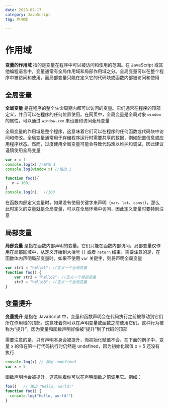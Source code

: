 ```yaml
---
date: 2023-07-17
category: JavaScript
tag: 作用域

---
```


# 作用域
**变量的作用域** 指的是变量在程序中可以被访问和使用的范围。在 JavaScript 或其他编程语言中，变量通常有全局作用域和局部作用域之分。全局变量可以在整个程序中被访问和使用，而局部变量只能在定义它的代码块或函数内部被访问和使用

## 全局变量
**全局变量** 是在程序的整个生命周期内都可以访问的变量。它们通常在程序的顶部定义，并且可以在程序的任何位置使用。在网页中，全局变量是全局对象  `window` 的属性，可以通过 `window.xxx` 来设置和访问全局变量
   
全局变量的作用域是整个程序，这意味着它们可以在程序的任何函数或代码块中访问和修改。全局变量通常用于存储程序运行时需要共享的数据，例如配置信息或应用程序状态。然而，过度使用全局变量可能会导致代码难以维护和调试，因此建议谨慎使用全局变量


```js
var x = 1
console.log(x) //输出 1
console.log(window.x) //输出 1
```
```js
function foo(){
   n = 100;
}
console.log(n);  //100
```

<Minfo>

在函数内部定义变量时，如果没有使用关键字来声明（`var`、`let`、`const`），那么此时定义的变量就是全局变量，可以在全局环境中访问，因此定义变量时要特别注意

</Minfo>

## 局部变量
**局部变量** 是指在函数内部声明的变量。它们只能在函数内部访问。局部变量仅作用在局部区域中，从定义开始到大括号 `{}` 或者 `return` 结束。需要注意的是，在函数体内声明局部变量时，如果不使用 `var` 关键字，则将声明全局变量

```js
var str1 = "hello1"; //定义一个全局变量
function foo() {
    var str2 = "hello2"; //定义一个局部变量
    str3 = "hello3"; //定义一个全局变量
}
```


## 变量提升
**变量提升** 是指在 JavaScript 中，变量和函数声明会在代码执行之前被移动到它们所在作用域的顶部。这意味着你可以在声明变量或函数之前使用它们。这种行为被称为“提升”，因为变量和函数声明好像被“提升”到了代码的顶部
  
需要注意的是，只有声明本身会被提升，而初始化赋值不会。在下面的例子中，变量 x 的值在第一行代码执行时仍然是 undefined，因为初始化赋值 x = 5 还没有执行

```js
console.log(x) // 输出 undefined
var x = 5
```
   
函数声明也会被提升，这意味着你可以在声明函数之前调用它。例如：

```js
foo()   // 输出 "Hello, world!"
function foo() {
  console.log("Hello, world!")
}
```
